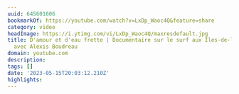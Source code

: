```yaml
---
uuid: 645601606
bookmarkOf: https://youtube.com/watch?v=LxDp_Waoc4Q&feature=share
category: video
headImage: https://i.ytimg.com/vi/LxDp_Waoc4Q/maxresdefault.jpg
title: D'amour et d'eau frette | Documentaire sur le surf aux Îles-de-la-Madeleine
  avec Alexis Boudreau
domain: youtube.com
description: 
tags: []
date: '2023-05-15T20:03:12.210Z'
highlights: 
---
```



